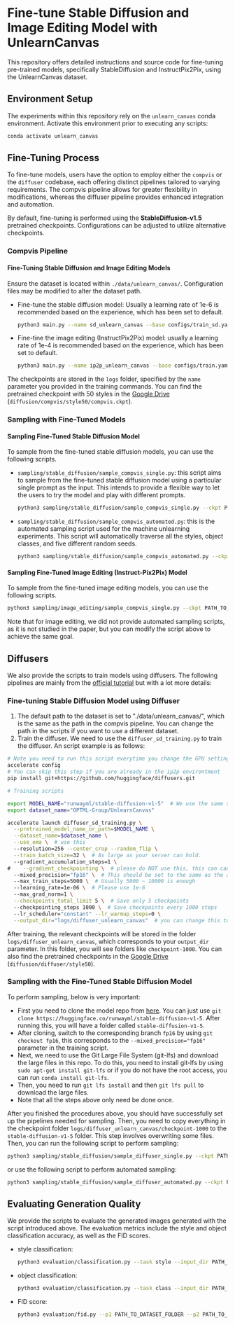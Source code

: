 # Fine-tune Stable Diffusion and Image Editing Model with UnlearnCanvas

This repository offers detailed instructions and source code for fine-tuning pre-trained models, specifically StableDiffusion and InstructPix2Pix, using the UnlearnCanvas dataset.

## Environment Setup

The experiments within this repository rely on the `unlearn_canvas` conda environment. Activate this environment prior to executing any scripts:

```bash
conda activate unlearn_canvas
```

## Fine-Tuning Process

To fine-tune models, users have the option to employ either the `compvis` or the `diffuser` codebase, each offering distinct pipelines tailored to varying requirements. The compvis pipeline allows for greater flexibility in modifications, whereas the diffuser pipeline provides enhanced integration and automation.

By default, fine-tuning is performed using the **StableDiffusion-v1.5** pretrained checkpoints. Configurations can be adjusted to utilize alternative checkpoints.

### Compvis Pipeline

#### Fine-Tuning Stable Diffusion and Image Editing Models

Ensure the dataset is located within `./data/unlearn_canvas/`. Configuration files may be modified to alter the dataset path.

* Fine-tune the stable diffusion model: Usually a learning rate of 1e-6 is recommended based on the experience, which has been set to default.
    ```bash
    python3 main.py --name sd_unlearn_canvas --base configs/train_sd.yaml --train --gpus 0,1,2,3,4,5,6,7
    ```
* Fine-tine the image editing (InstructPix2Pix) model: usually a learning rate of 1e-4 is recommended based on the experience, which has been set to default.
    ```bash
    python3 main.py --name ip2p_unlearn_canvas --base configs/train.yaml --train --gpus 0,1,2,3,4,5,6,7
    ```

The checkpoints are stored in the `logs` folder, specified by the `name` parameter you provided in the training commands. You can find the pretrained checkpoint with 50 styles in the [Google Drive](https://drive.google.com/drive/folders/14iztBXs-GoBFVLePC2_psP00YUMK5-cy?usp=sharing) (`diffusion/compvis/style50/compvis.ckpt`).

### Sampling with Fine-Tuned Models

#### Sampling Fine-Tuned Stable Diffusion Model

To sample from the fine-tuned stable diffusion models, you can use the following scripts. 

* `sampling/stable_diffusion/sample_compvis_single.py`: this script aims to sample from the fine-tuned stable diffusion model using a particular single prompt as the input. This intends to provide a flexible way to let the users to try the model and play with different prompts. 
    ```bash
    python3 sampling/stable_diffusion/sample_compvis_single.py --ckpt PATH_TO_CKPTS --output-path PATH_TO_OUTPUT_IMAGE --prompt "A n image of a gorilla playing the piano in Crayon style."
    ```

* `sampling/stable_diffusion/sample_compvis_automated.py`: this is the automated sampling script used for the machine unlearning experiments. This script will automatically traverse all the styles, object classes, and five different random seeds.
    ```bash
    python3 sampling/stable_diffusion/sample_compvis_automated.py --ckpt PATH_TO_CKPTS --output-path PATH_TO_OUTPUT_IMAGE
    ```
  
#### Sampling Fine-Tuned Image Editing (Instruct-Pix2Pix) Model

To sample from the fine-tuned image editing models, you can use the following scripts.

```bash
python3 sampling/image_editing/sample_compvis_single.py --ckpt PATH_TO_CKPTS --output PATH_TO_OUTPUT_FOLDER --prompt "An image in Crayon style."
```
Note that for image editing, we did not provide automated sampling scripts, as it is not studied in the paper, but you can modify the script above to achieve the same goal.

## Diffusers

We also provide the scripts to train models using diffusers. The following pipelines are mainly from the [official tutorial](https://huggingface.co/docs/diffusers/v0.13.0/en/training/text2image) but with a lot more details:

### Fine-tuning Stable Diffusion Model using Diffuser

1. The default path to the dataset is set to "./data/unlearn_canvas/", which is the same as the path in the compvis pipeline. You can change the path in the scripts if you want to use a different dataset.
3. Train the diffuser. We need to use the `diffuser_sd_training.py` to train the diffuser. An script example is as follows:
  ```bash
  # Note you need to run this script everytime you change the GPU settings, for example if you want to use the different CUDA_VISIBLE_DEVICES settings, you need to re-run this and config the corresponding settings.
  accelerate config
  # You can skip this step if you are already in the ip2p environtment
  pip install git+https://github.com/huggingface/diffusers.git
  
  # Training scripts
  
  export MODEL_NAME="runwayml/stable-diffusion-v1-5"  # We use the same starting model as the one used in the compvis pipeline
  export dataset_name="OPTML-Group/UnlearnCanvas"
  
  accelerate launch diffuser_sd_training.py \
    --pretrained_model_name_or_path=$MODEL_NAME \
    --dataset_name=$dataset_name \
    --use_ema \  # use this
    --resolution=256 --center_crop --random_flip \
    --train_batch_size=32 \  # As large as your server can hold.
    --gradient_accumulation_steps=1 \
#    --gradient_checkpointing \  # please do NOT use this, this can cause memory leak for some reason I have not figured out
    --mixed_precision="fp16" \  # This should be set to the same as the accelerate config
    --max_train_steps=5000 \  # Usually 5000 ~ 10000 is enough 
    --learning_rate=1e-06 \  # Please use 1e-6
    --max_grad_norm=1 \
    --checkpoints_total_limit 5 \  # Save only 5 checkpoints
    --checkpointing_steps 1000 \  # Save checkpoints every 1000 steps
    --lr_scheduler="constant" --lr_warmup_steps=0 \
    --output_dir="logs/diffuser_unlearn_canvas"  # you can change this to your own name
  ```
After training, the relevant checkpoints will be stored in the folder `logs/diffuser_unlearn_canvas`, which corresponds to your `output_dir` parameter. In this folder, you will see folders like `checkpoint-1000`.
You can also find the pretrained checkpoints in the [Google Drive](https://drive.google.com/drive/folders/14iztBXs-GoBFVLePC2_psP00YUMK5-cy?usp=sharing) (`diffusion/diffuser/style50`).

### Sampling with the Fine-Tuned Stable Diffusion Model

 To perform sampling, below is very important:
   * First you need to clone the model repo from [here](https://huggingface.co/runwayml/stable-diffusion-v1-5/tree/fp16). You can just use `git clone https://huggingface.co/runwayml/stable-diffusion-v1-5`. After running this, you will have a folder called `stable-diffusion-v1-5`.
   * After cloning, switch to the corresponding branch `fp16` by using `git checkout fp16`, this corresponds to the `--mixed_precision="fp16"` parameter in the training script.
   * Next, we need to use the Git Large File System (git-lfs) and download the large files in this repo. To do this, you need to install git-lfs by using `sudo apt-get install git-lfs` or if you do not have the root access, you can run `conda install git-lfs`.
   * Then, you need to run `git lfs install` and then `git lfs pull` to download the large files.
   * Note that all the steps above only need be done once.

After you finished the procedures above, you should have successfully set up the pipelines needed for sampling. Then, you need to copy everything in the checkpoint folder `logs/diffuser_unlearn_canvas/checkpoint-1000` to the `stable-diffusion-v1-5` folder. This step involves overwriting some files. Then, you can run the following script to perform sampling:
```bash
python3 sampling/stable_diffusion/sample_diffuser_single.py --ckpt PATH_TO_CKPT_FOLDER --output PATH_TO_OUTPUT_IMAGE --prompt "An image of a gorilla playing the piano in Crayon style."
```
or use the following script to perform automated sampling:
```bash
python3 sampling/stable_diffusion/sample_diffuser_automated.py --ckpt PATH_TO_CKPT_FOLDER --output PATH_TO_OUTPUT_DIR
```

## Evaluating Generation Quality

We provide the scripts to evaluate the generated images generated with the script introduced above. The evaluation metrics include the style and object classification accuracy, as well as the FID scores. 

* style classification:
  ```bash
  python3 evaluation/classification.py --task style --input_dir PATH_TO_GENERATED_IMAGES --output_dir PATH_TO_OUTPUT_DIR
  ```
* object classification:
  ```bash
  python3 evaluation/classification.py --task class --input_dir PATH_TO_GENERATED_IMAGES --output_dir PATH_TO_OUTPUT_DIR
  ```
* FID score:
    ```bash
    python3 evaluation/fid.py --p1 PATH_TO_DATASET_FOLDER --p2 PATH_TO_GENERATED_DATASET --output-path PATH_TO_OUTPUT_DIR
    ```